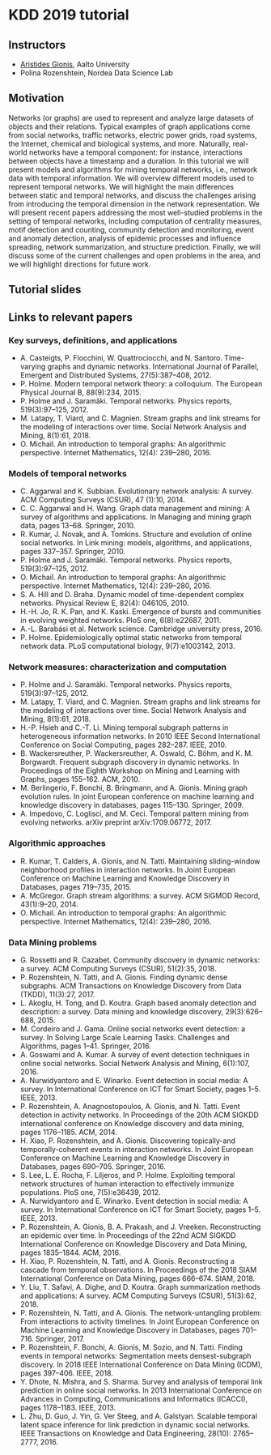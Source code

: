 # KDD 2019 tutorial

## Instructors

- [Aristides Gionis](https://users.ics.aalto.fi/gionis/), Aalto University
- Polina Rozenshtein, Nordea Data Science Lab

## Motivation

Networks (or graphs) are used to represent and analyze large datasets of objects and their
relations. Typical examples of graph applications come from social networks, traffic networks,
electric power grids, road systems, the Internet, chemical and biological systems, and more.
Naturally, real-world networks have a temporal component: for instance, interactions between
objects have a timestamp and a duration. In this tutorial we will present models and algorithms
for mining temporal networks, i.e., network data with temporal information. We will overview
different models used to represent temporal networks. We will highlight the main differences
between static and temporal networks, and discuss the challenges arising from introducing the
temporal dimension in the network representation. We will present recent papers addressing
the most well-studied problems in the setting of temporal networks, including computation
of centrality measures, motif detection and counting, community detection and monitoring,
event and anomaly detection, analysis of epidemic processes and influence spreading, network
summarization, and structure prediction. Finally, we will discuss some of the current challenges
and open problems in the area, and we will highlight directions for future work.

## Tutorial slides

## Links to relevant papers

<!---
We recommend making the title more "exciting" in order to attract a greater audience. 

Please consider making the tutorial more inclusive (including dynamic and streaming graphs, and work on higher-order motifs by Austin Benson and others). Also, including some more ground-breaking applications will likely attract more interest. You may also want to discuss temporal embeddings.
-->

### Key surveys, definitions, and applications
- A. Casteigts, P. Flocchini, W. Quattrociocchi, and N. Santoro. Time-varying graphs and dynamic networks. International Journal of Parallel, Emergent and Distributed Systems, 27(5):387–408, 2012.
- P. Holme. Modern temporal network theory: a colloquium. The European Physical Journal B, 88(9):234, 2015.
- P. Holme and J. Saramäki. Temporal networks. Physics reports, 519(3):97–125, 2012.
- M. Latapy, T. Viard, and C. Magnien. Stream graphs and link streams for the modeling of interactions over
time. Social Network Analysis and Mining, 8(1):61, 2018.
- O. Michail. An introduction to temporal graphs: An algorithmic perspective. Internet Mathematics, 12(4):
239–280, 2016.

### Models of temporal networks
- C. Aggarwal and K. Subbian. Evolutionary network analysis: A survey. ACM Computing Surveys (CSUR), 47
(1):10, 2014.
- C. C. Aggarwal and H. Wang. Graph data management and mining: A survey of algorithms and applications.
In Managing and mining graph data, pages 13–68. Springer, 2010.
- R. Kumar, J. Novak, and A. Tomkins. Structure and evolution of online social networks. In Link mining:
models, algorithms, and applications, pages 337–357. Springer, 2010.
- P. Holme and J. Saramäki. Temporal networks. Physics reports, 519(3):97–125, 2012.
- O. Michail. An introduction to temporal graphs: An algorithmic perspective. Internet Mathematics, 12(4):
239–280, 2016.
- S. A. Hill and D. Braha. Dynamic model of time-dependent complex networks. Physical Review E, 82(4):
046105, 2010.
- H.-H. Jo, R. K. Pan, and K. Kaski. Emergence of bursts and communities in evolving weighted networks. PloS
one, 6(8):e22687, 2011.
- A.-L. Barabási et al. Network science. Cambridge university press, 2016.
- P. Holme. Epidemiologically optimal static networks from temporal network data. PLoS computational biology,
9(7):e1003142, 2013.

### Network measures: characterization and computation
- P. Holme and J. Saramäki. Temporal networks. Physics reports, 519(3):97–125, 2012.
- M. Latapy, T. Viard, and C. Magnien. Stream graphs and link streams for the modeling of interactions over
time. Social Network Analysis and Mining, 8(1):61, 2018.
- H.-P. Hsieh and C.-T. Li. Mining temporal subgraph patterns in heterogeneous information networks. In 2010
IEEE Second International Conference on Social Computing, pages 282–287. IEEE, 2010.
- B. Wackersreuther, P. Wackersreuther, A. Oswald, C. Böhm, and K. M. Borgwardt. Frequent subgraph
discovery in dynamic networks. In Proceedings of the Eighth Workshop on Mining and Learning with Graphs,
pages 155–162. ACM, 2010.
- M. Berlingerio, F. Bonchi, B. Bringmann, and A. Gionis. Mining graph evolution rules. In joint European
conference on machine learning and knowledge discovery in databases, pages 115–130. Springer, 2009.
- A. Impedovo, C. Loglisci, and M. Ceci. Temporal pattern mining from evolving networks. arXiv preprint
arXiv:1709.06772, 2017.

### Algorithmic approaches
- R. Kumar, T. Calders, A. Gionis, and N. Tatti. Maintaining sliding-window neighborhood profiles in
interaction networks. In Joint European Conference on Machine Learning and Knowledge Discovery in
Databases, pages 719–735, 2015.
- A. McGregor. Graph stream algorithms: a survey. ACM SIGMOD Record, 43(1):9–20, 2014.
- O. Michail. An introduction to temporal graphs: An algorithmic perspective. Internet Mathematics, 12(4):
239–280, 2016.

### Data Mining problems
- G. Rossetti and R. Cazabet. Community discovery in dynamic networks: a survey. ACM Computing Surveys
(CSUR), 51(2):35, 2018.
- P. Rozenshtein, N. Tatti, and A. Gionis. Finding dynamic dense subgraphs. ACM Transactions on Knowledge
Discovery from Data (TKDD), 11(3):27, 2017.
- L. Akoglu, H. Tong, and D. Koutra. Graph based anomaly detection and description: a survey. Data mining
and knowledge discovery, 29(3):626–688, 2015.
- M. Cordeiro and J. Gama. Online social networks event detection: a survey. In Solving Large Scale Learning
Tasks. Challenges and Algorithms, pages 1–41. Springer, 2016.
- A. Goswami and A. Kumar. A survey of event detection techniques in online social networks. Social Network
Analysis and Mining, 6(1):107, 2016.
- A. Nurwidyantoro and E. Winarko. Event detection in social media: A survey. In International Conference on
ICT for Smart Society, pages 1–5. IEEE, 2013.
- P. Rozenshtein, A. Anagnostopoulos, A. Gionis, and N. Tatti. Event detection in activity networks. In
Proceedings of the 20th ACM SIGKDD international conference on Knowledge discovery and data mining,
pages 1176–1185. ACM, 2014.
- H. Xiao, P. Rozenshtein, and A. Gionis. Discovering topically-and temporally-coherent events in interaction
networks. In Joint European Conference on Machine Learning and Knowledge Discovery in Databases, pages
690–705. Springer, 2016.
- S. Lee, L. E. Rocha, F. Liljeros, and P. Holme. Exploiting temporal network structures of human interaction to
effectively immunize populations. PloS one, 7(5):e36439, 2012.
- A. Nurwidyantoro and E. Winarko. Event detection in social media: A survey. In International Conference on
ICT for Smart Society, pages 1–5. IEEE, 2013.
- P. Rozenshtein, A. Gionis, B. A. Prakash, and J. Vreeken. Reconstructing an epidemic over time. In
Proceedings of the 22nd ACM SIGKDD International Conference on Knowledge Discovery and Data Mining,
pages 1835–1844. ACM, 2016.
- H. Xiao, P. Rozenshtein, N. Tatti, and A. Gionis. Reconstructing a cascade from temporal observations. In
Proceedings of the 2018 SIAM International Conference on Data Mining, pages 666–674. SIAM, 2018.
- Y. Liu, T. Safavi, A. Dighe, and D. Koutra. Graph summarization methods and applications: A survey. ACM
Computing Surveys (CSUR), 51(3):62, 2018.
- P. Rozenshtein, N. Tatti, and A. Gionis. The network-untangling problem: From interactions to activity
timelines. In Joint European Conference on Machine Learning and Knowledge Discovery in Databases, pages
701–716. Springer, 2017.
- P. Rozenshtein, F. Bonchi, A. Gionis, M. Sozio, and N. Tatti. Finding events in temporal networks:
Segmentation meets densest-subgraph discovery. In 2018 IEEE International Conference on Data Mining
(ICDM), pages 397–406. IEEE, 2018.
- Y. Dhote, N. Mishra, and S. Sharma. Survey and analysis of temporal link prediction in online social networks.
In 2013 International Conference on Advances in Computing, Communications and Informatics (ICACCI),
pages 1178–1183. IEEE, 2013.
- L. Zhu, D. Guo, J. Yin, G. Ver Steeg, and A. Galstyan. Scalable temporal latent space inference for link
prediction in dynamic social networks. IEEE Transactions on Knowledge and Data Engineering, 28(10):
2765–2777, 2016.


<!---
You can use the [editor on GitHub](https://github.com/rozensp/KDD19-tutorial-temporal/edit/master/index.md) to maintain and preview the content for your website in Markdown files.

Whenever you commit to this repository, GitHub Pages will run [Jekyll](https://jekyllrb.com/) to rebuild the pages in your site, from the content in your Markdown files.

### Markdown

Markdown is a lightweight and easy-to-use syntax for styling your writing. It includes conventions for

```markdown
Syntax highlighted code block

# Header 1
## Header 2
### Header 3

- Bulleted
- List

1. Numbered
2. List

**Bold** and _Italic_ and `Code` text

[Link](url) and ![Image](src)
```

For more details see [GitHub Flavored Markdown](https://guides.github.com/features/mastering-markdown/).

### Jekyll Themes

Your Pages site will use the layout and styles from the Jekyll theme you have selected in your [repository settings](https://github.com/rozensp/KDD19-tutorial-temporal/settings). The name of this theme is saved in the Jekyll `_config.yml` configuration file.

### Support or Contact

Having trouble with Pages? Check out our [documentation](https://help.github.com/categories/github-pages-basics/) or [contact support](https://github.com/contact) and we’ll help you sort it out.

-->
